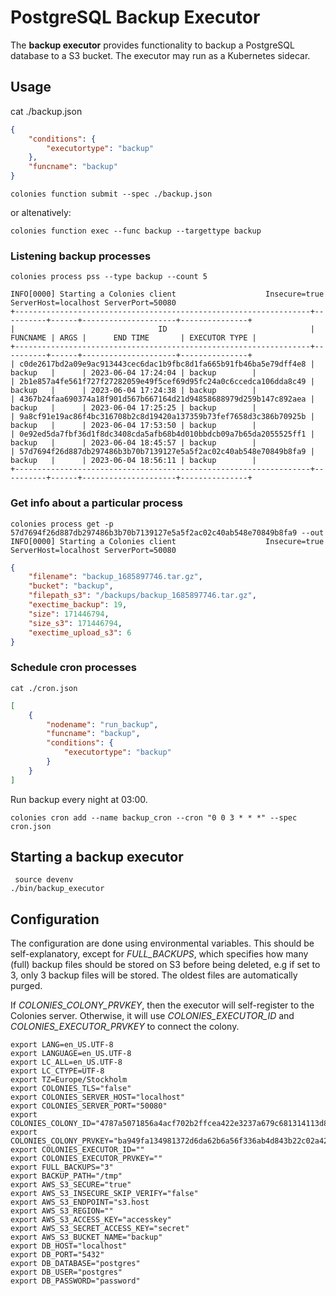 # PostgreSQL Backup Executor

The **backup executor** provides functionality to backup a PostgreSQL database to a S3 bucket. The executor may run as a Kubernetes sidecar.

## Usage
cat ./backup.json
```json
{
    "conditions": {
        "executortype": "backup"
    },
    "funcname": "backup"
}
```

```console
colonies function submit --spec ./backup.json
```

or altenatively:
```console
colonies function exec --func backup --targettype backup 
```

### Listening backup processes
```console
colonies process pss --type backup --count 5 

INFO[0000] Starting a Colonies client                    Insecure=true ServerHost=localhost ServerPort=50080
+------------------------------------------------------------------+----------+------+---------------------+---------------+
|                                ID                                | FUNCNAME | ARGS |      END TIME       | EXECUTOR TYPE |
+------------------------------------------------------------------+----------+------+---------------------+---------------+
| c0de2617bd2a09e9ac913443cec6dac1b9fbc8d1fa665b91fb46ba5e79dff4e8 | backup   |      | 2023-06-04 17:24:04 | backup        |
| 2b1e857a4fe561f727f27282059e49f5cef69d95fc24a0c6ccedca106dda8c49 | backup   |      | 2023-06-04 17:24:38 | backup        |
| 4367b24faa690374a18f901d567b667164d21d94858688979d259b147c892aea | backup   |      | 2023-06-04 17:25:25 | backup        |
| 9a8cf91e19ac86f4bc316708b2c8d19420a137359b73fef7658d3c386b70925b | backup   |      | 2023-06-04 17:53:50 | backup        |
| 0e92ed5da7fbf36d1f8dc3408cda5afb68b4d010bbdcb09a7b65da2055525ff1 | backup   |      | 2023-06-04 18:45:57 | backup        |
| 57d7694f26d887db297486b3b70b7139127e5a5f2ac02c40ab548e70849b8fa9 | backup   |      | 2023-06-04 18:56:11 | backup        |
+------------------------------------------------------------------+----------+------+---------------------+---------------+
```

### Get info about a particular process
```console
colonies process get -p  57d7694f26d887db297486b3b70b7139127e5a5f2ac02c40ab548e70849b8fa9 --out
INFO[0000] Starting a Colonies client                    Insecure=true ServerHost=localhost ServerPort=50080
```
```json
{
    "filename": "backup_1685897746.tar.gz",
    "bucket": "backup",
    "filepath_s3": "/backups/backup_1685897746.tar.gz",
    "exectime_backup": 19,
    "size": 171446794,
    "size_s3": 171446794,
    "exectime_upload_s3": 6
}
```

### Schedule cron processes 
```console
cat ./cron.json
```
```json
[
    {
        "nodename": "run_backup",
        "funcname": "backup",
        "conditions": {
            "executortype": "backup"
        }
    }
]
```

Run backup every night at 03:00.

```console
colonies cron add --name backup_cron --cron "0 0 3 * * *" --spec cron.json 
```

## Starting a backup executor
```console
 source devenv
./bin/backup_executor
```

## Configuration
The configuration are done using environmental variables. This should be self-explanatory, except for *FULL_BACKUPS*, which specifies how many (full) backup files should be stored on S3 before being deleted, e.g if set to 3, only 3 backup files will be stored. The oldest files are automatically purged. 

If *COLONIES_COLONY_PRVKEY*, then the executor will self-register to the Colonies server. Otherwise, it will use *COLONIES_EXECUTOR_ID* and *COLONIES_EXECUTOR_PRVKEY* to connect the colony.

```console
export LANG=en_US.UTF-8
export LANGUAGE=en_US.UTF-8
export LC_ALL=en_US.UTF-8
export LC_CTYPE=UTF-8
export TZ=Europe/Stockholm
export COLONIES_TLS="false"
export COLONIES_SERVER_HOST="localhost"
export COLONIES_SERVER_PORT="50080"
export COLONIES_COLONY_ID="4787a5071856a4acf702b2ffcea422e3237a679c681314113d86139461290cf4"
export COLONIES_COLONY_PRVKEY="ba949fa134981372d6da62b6a56f336ab4d843b22c02a4257dcf7d0d73097514"
export COLONIES_EXECUTOR_ID=""
export COLONIES_EXECUTOR_PRVKEY=""
export FULL_BACKUPS="3"
export BACKUP_PATH="/tmp"
export AWS_S3_SECURE="true"
export AWS_S3_INSECURE_SKIP_VERIFY="false"
export AWS_S3_ENDPOINT="s3.host
export AWS_S3_REGION=""
export AWS_S3_ACCESS_KEY="accesskey"
export AWS_S3_SECRET_ACCESS_KEY="secret"
export AWS_S3_BUCKET_NAME="backup"
export DB_HOST="localhost"
export DB_PORT="5432"
export DB_DATABASE="postgres"
export DB_USER="postgres"
export DB_PASSWORD="password"
```

